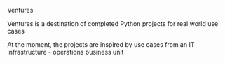 Ventures

Ventures is a destination of completed Python projects for real world use cases

At the moment, the projects are inspired by use cases from an IT infrastructure - operations business unit
